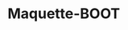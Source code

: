 # Maquette-BOOT
<a href="https://zupimages.net/viewer.php?id=20/35/4pwy.png"><img src="https://zupimages.net/up/20/35/4pwy.png" alt="" /></a>
